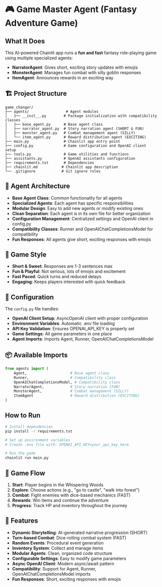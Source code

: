 # 🎮 Game Master Agent (Fantasy Adventure Game)

## What It Does
This AI-powered Chainlit app runs a **fun and fast** fantasy role-playing game using multiple specialized agents:
- **NarratorAgent**: Gives short, exciting story updates with emojis
- **MonsterAgent**: Manages fun combat with silly goblin responses
- **ItemAgent**: Announces rewards in an exciting way

## 🏗️ Project Structure
```
game_changer/
├── agents/                 # Agent modules
│   ├── __init__.py        # Package initialization with compatibility classes
│   ├── base_agent.py      # Base agent class
│   ├── narrator_agent.py  # Story narration agent (SHORT & FUN)
│   ├── monster_agent.py   # Combat management agent (SILLY)
│   └── item_agent.py      # Reward distribution agent (EXCITING)
├── main.py                # Chainlit app entry point
├── config.py              # Game configuration and OpenAI client setup
├── tools.py               # Game utilities and functions
├── assistants.py          # OpenAI assistants configuration
├── requirements.txt       # Dependencies
├── chainlit.md           # Chainlit app description
└── .gitignore            # Git ignore rules
```

## 🧠 Agent Architecture
- **Base Agent Class**: Common functionality for all agents
- **Specialized Agents**: Each agent has specific responsibilities
- **Modular Design**: Easy to add new agents or modify existing ones
- **Clean Separation**: Each agent is in its own file for better organization
- **Configuration Management**: Centralized settings and OpenAI client in config.py
- **Compatibility Classes**: Runner and OpenAIChatCompletionsModel for compatibility
- **Fun Responses**: All agents give short, exciting responses with emojis

## 🎯 Game Style
- **Short & Sweet**: Responses are 1-3 sentences max
- **Fun & Playful**: Not serious, lots of emojis and excitement
- **Fast Paced**: Quick turns and reduced delays
- **Engaging**: Keeps players interested with quick feedback

## 🔧 Configuration
The `config.py` file handles:
- **OpenAI Client Setup**: AsyncOpenAI client with proper configuration
- **Environment Variables**: Automatic .env file loading
- **API Key Validation**: Ensures OPENAI_API_KEY is properly set
- **Game Settings**: All game parameters in one place
- **Agent Imports**: Imports Agent, Runner, OpenAIChatCompletionsModel

## 📦 Available Imports
```python
from agents import (
    Agent,                    # Base agent class
    Runner,                   # Compatibility class
    OpenAIChatCompletionsModel, # Compatibility class
    NarratorAgent,            # Story narration (FUN)
    MonsterAgent,             # Combat management (SILLY)
    ItemAgent                 # Reward distribution (EXCITING)
)
```

## How to Run
```bash
# Install dependencies
pip install -r requirements.txt

# Set up environment variables
# Create .env file with: OPENAI_API_KEY=your_api_key_here

# Run the game
chainlit run main.py
```

## 🎯 Game Flow
1. **Start**: Player begins in the Whispering Woods
2. **Explore**: Choose actions (e.g., "go to castle", "walk into forest")
3. **Combat**: Fight enemies with dice-based mechanics (FAST)
4. **Rewards**: Win items and continue the adventure
5. **Progress**: Track HP and inventory throughout the journey

## 🔧 Features
- **Dynamic Storytelling**: AI-generated narrative progression (SHORT)
- **Turn-based Combat**: Dice-rolling combat system (FAST)
- **Random Events**: Procedural event generation
- **Inventory System**: Collect and manage items
- **Modular Agents**: Clean, organized code structure
- **Configurable Settings**: Easy to modify game parameters
- **Async OpenAI Client**: Modern async/await pattern
- **Compatibility**: Support for Agent, Runner, OpenAIChatCompletionsModel imports
- **Fun Responses**: Short, exciting responses with emojis
